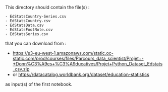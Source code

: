 This directory should contain the file(s) :
 ```
 - EdStatsCountry-Series.csv
 - EdStatsCountry.csv
 - EdStatsData.csv
 - EdStatsFootNote.csv
 - EdStatsSeries.csv
```
 
that you can download from : 
 - https://s3-eu-west-1.amazonaws.com/static.oc-static.com/prod/courses/files/Parcours_data_scientist/Projet+-+Donn%C3%A9es+%C3%A9ducatives/Projet+Python_Dataset_Edstats_csv.zip
 - or https://datacatalog.worldbank.org/dataset/education-statistics

as input(s) of the first notebook.
